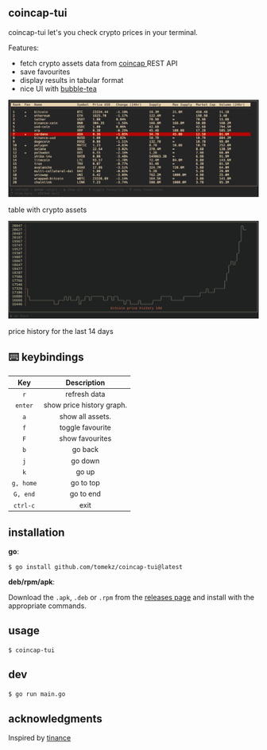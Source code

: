 ## coincap-tui
coincap-tui let's you check crypto prices in your terminal.

Features:
- fetch crypto assets data from [ coincap ](https://docs.coincap.io/) REST API
- save favourites 
- display results in tabular format
- nice UI with [bubble-tea](https://github.com/charmbracelet/bubbletea)

<img src="docs/img/table.png" alt="demo" />

table with crypto assets

<img src="docs/img/graph.png" alt="demo" />

price history for the last 14 days

## :keyboard: keybindings

|      Key      |                Description                |
| :-----------: | :---------------------------------------: |
|     `r`       |           refresh data                    |
|   `enter`     |           show price history graph.       |
|   `a`         |           show all assets.                |
|   `f`         |           toggle favourite                |
|   `F`         |           show favourites                 |
|      `b`      |           go back                         |
|     `j`       |             go down                       |
|     `k`       |              go up                        |
| `g, home`     |         go to top                         |
| `G, end`      |        go to end                          |
| `ctrl-c`      |                exit                       |


## installation

**go**:

```
$ go install github.com/tomekz/coincap-tui@latest
```

**deb/rpm/apk**:

Download the `.apk`, `.deb` or `.rpm` from the [releases page](https://github.com/tomekz/coincap-tui/releases) and install with the appropriate commands.

## usage

```
$ coincap-tui
```

## dev

```sh
$ go run main.go
```

## acknowledgments

Inspired by [tinance](https://github.com/Alcadramin/tinance)
